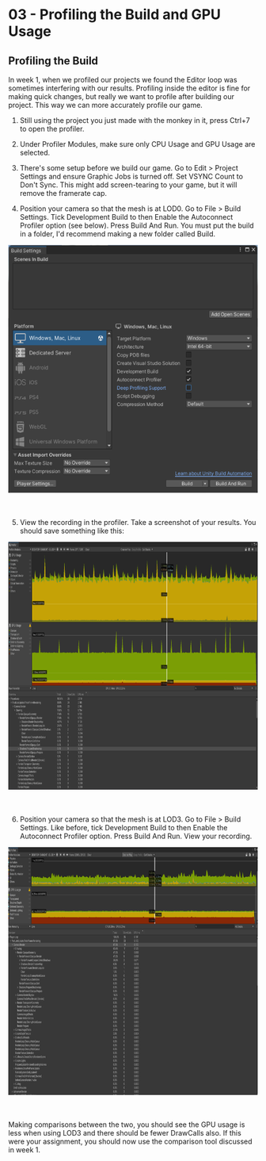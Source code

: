 # 03 - Profiling the Build and GPU Usage
## Profiling the Build
In week 1, when we profiled our projects we found the Editor loop was sometimes interfering with our results. Profiling inside the editor is fine for making quick changes, but really we want to profile after building our project. This way we can more accurately profile our game.

1. Still using the project you just made with the monkey in it, press Ctrl+7 to open the profiler.

2. Under Profiler Modules, make sure only CPU Usage and GPU Usage are selected.

3. There's some setup before we build our game. Go to Edit > Project Settings and ensure Graphic Jobs is turned off. Set VSYNC Count to Don't Sync. This might add screen-tearing to your game, but it will remove the framerate cap.

4. Position your camera so that the mesh is at LOD0. Go to File > Build Settings. Tick Development Build to then Enable the Autoconnect Profiler option (see below). Press Build And Run. You must put the build in a folder, I'd recommend making a new folder called Build.

<div align="center">
  <a href="Images\03 - Profiling the Build and GPU Usage\03 - Building.png" target="_blank">
    <img src="Images\03 - Profiling the Build and GPU Usage\03 - Building.png" alt="Build Project" style="height:500px;"/>
  </a>
</div>
<br><br>

5. View the recording in the profiler. Take a screenshot of your results. You should save something like this:

<div align="center">
  <a href="Images\03 - Profiling the Build and GPU Usage\GPU Usage Build LOD0.png" target="_blank">
    <img src="Images\03 - Profiling the Build and GPU Usage\GPU Usage Build LOD0.png" alt="LOD0 Build Profile" style="height:500px;"/>
  </a>
</div>
<br><br>

6. Position your camera so that the mesh is at LOD3. Go to File > Build Settings. Like before, tick Development Build to then Enable the Autoconnect Profiler option. Press Build And Run. View your recording.

<div align="center">
  <a href="Images\03 - Profiling the Build and GPU Usage\GPU Usage Build LOD3.png" target="_blank">
    <img src="Images\03 - Profiling the Build and GPU Usage\GPU Usage Build LOD3.png" alt="LOD03 Build Profile" style="height:500px;"/>
  </a>
</div>
<br><br>

Making comparisons between the two, you should see the GPU usage is less when using LOD3 and there should be fewer DrawCalls also. If this were your assignment, you should now use the comparison tool discussed in week 1.